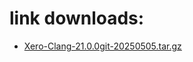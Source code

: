 # link downloads:
* <a href=https://github.com/XeroMz69/Clang/releases/download/Xero-Clang-21.0.0git-20250505.1/Xero-Clang-21.0.0git-20250505.tar.gz>Xero-Clang-21.0.0git-20250505.tar.gz</a>
